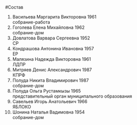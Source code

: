 #Состав
1. Васильева Маргарита Викторовна 1961   
    собрание-работа
2. Гоголева Елена Михайловна 1962   
    собрание-дом
3. Довлатова Варвара Сергеевна 1952   
    СР
4. Кондрашова Антонина Ивановна 1957   
    ЕР
5. Малязина Надежда Викторовна 1961   
    ЛДПР
6. Митряев Денис Александрович 1987   
    КПРФ
7. Полуда Никита Владимирович 1987   
    собрание-дом
8. Полуда Ольга Рустамкызы 1965   
    представительный орган муниципального образования
9. Савельев Игорь Анатольевич 1966   
    ЯБЛОКО
10. Шонина Наталья Вадимовна 1954   
    собрание-дом
